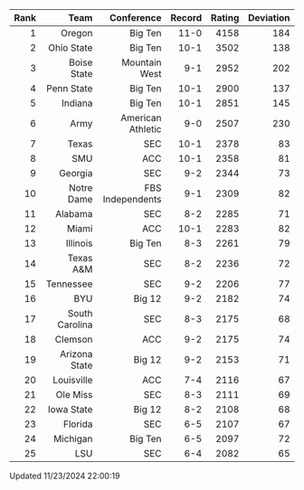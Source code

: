 | Rank  | Team                 | Conference           | Record   | Rating | Deviation |
| ---:  | ---:                 | ---:                 | ---:     | ---:   | ---:      |
| 1     | Oregon               | Big Ten              | 11-0     | 4158   | 184       |
| 2     | Ohio State           | Big Ten              | 10-1     | 3502   | 138       |
| 3     | Boise State          | Mountain West        | 9-1      | 2952   | 202       |
| 4     | Penn State           | Big Ten              | 10-1     | 2900   | 137       |
| 5     | Indiana              | Big Ten              | 10-1     | 2851   | 145       |
| 6     | Army                 | American Athletic    | 9-0      | 2507   | 230       |
| 7     | Texas                | SEC                  | 10-1     | 2378   | 83        |
| 8     | SMU                  | ACC                  | 10-1     | 2358   | 81        |
| 9     | Georgia              | SEC                  | 9-2      | 2344   | 73        |
| 10    | Notre Dame           | FBS Independents     | 9-1      | 2309   | 82        |
| 11    | Alabama              | SEC                  | 8-2      | 2285   | 71        |
| 12    | Miami                | ACC                  | 10-1     | 2283   | 82        |
| 13    | Illinois             | Big Ten              | 8-3      | 2261   | 79        |
| 14    | Texas A&M            | SEC                  | 8-2      | 2236   | 72        |
| 15    | Tennessee            | SEC                  | 9-2      | 2206   | 77        |
| 16    | BYU                  | Big 12               | 9-2      | 2182   | 74        |
| 17    | South Carolina       | SEC                  | 8-3      | 2175   | 68        |
| 18    | Clemson              | ACC                  | 9-2      | 2175   | 74        |
| 19    | Arizona State        | Big 12               | 9-2      | 2153   | 71        |
| 20    | Louisville           | ACC                  | 7-4      | 2116   | 67        |
| 21    | Ole Miss             | SEC                  | 8-3      | 2111   | 69        |
| 22    | Iowa State           | Big 12               | 8-2      | 2108   | 68        |
| 23    | Florida              | SEC                  | 6-5      | 2107   | 67        |
| 24    | Michigan             | Big Ten              | 6-5      | 2097   | 72        |
| 25    | LSU                  | SEC                  | 6-4      | 2082   | 65        |

Updated 11/23/2024 22:00:19
